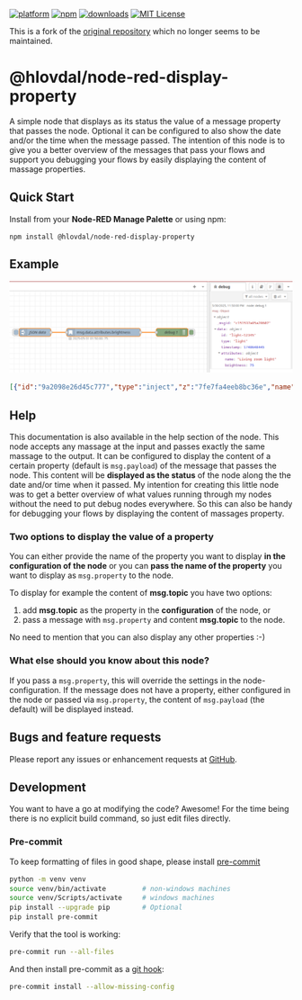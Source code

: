 
[![platform](https://img.shields.io/badge/platform-Node--RED-red)](https://nodered.org)
[![npm](https://img.shields.io/npm/v/@hlovdal/node-red-display-property.svg)](https://www.npmjs.com/package/@hlovdal/node-red-display-property)
[![downloads](https://img.shields.io/npm/dt/@hlovdal/node-red-display-property.svg)](https://www.npmjs.com/package/@hlovdal/node-red-display-property)
[![MIT License](https://img.shields.io/badge/license-MIT-blue.svg)](https://github.com/hlovdal/node-red-display-property/blob/main/LICENSE)

This is a fork of the
[original repository](https://github.com/PeterAustria/node-red-contrib-display-property)
which no longer seems to be maintained.

# @hlovdal/node-red-display-property

A simple node that displays as its status the value of a message property that passes the node.
Optional it can be configured to also show the date and/or the time when the message passed.
The intention of this node is to give you a better overview of the messages that pass your flows and support you debugging your flows by easily displaying the content of massage properties.

## Quick Start

Install from your <b>Node-RED Manage Palette</b> or using npm:

```shell
npm install @hlovdal/node-red-display-property
```

## Example

![Node-red example flow screenshot](./doc/img/example1.png)

```json
[{"id":"9a2098e26d45c777","type":"inject","z":"7fe7fa4eeb8bc36e","name":"JSON data","props":[{"p":"data","v":"{\"id\":\"light-12345\",\"type\":\"light\",\"timestamp\":1748648445,\"attributes\":{\"name\":\"Living room light\",\"brightness\":75}}","vt":"json"}],"repeat":"","crontab":"","once":false,"onceDelay":0.1,"topic":"","x":540,"y":500,"wires":[["3c18736cd0888ec6"]]},{"id":"3c18736cd0888ec6","type":"display property","z":"7fe7fa4eeb8bc36e","name":"msg.data.attributes.brightness","property":"msg.data.attributes.brightness","showDate":true,"showTime":true,"x":800,"y":500,"wires":[["22540bb1a20bde39"]]},{"id":"22540bb1a20bde39","type":"debug","z":"7fe7fa4eeb8bc36e","name":"debug 1","active":true,"tosidebar":true,"console":false,"tostatus":false,"complete":"true","targetType":"full","statusVal":"","statusType":"auto","x":1060,"y":500,"wires":[]}]
```

## Help

This documentation is also available in the help section of the node.
This node accepts any massage at the input and passes exactly the same massage to the output.
It can be configured to display the content of a certain property (default is <code>msg.payload</code>) of the message that passes the node. This content will be <b>displayed as the status</b> of the node along the the date and/or time when it passed.
My intention for creating this little node was to get a better overview of what values running through my nodes without the need to put debug nodes everywhere. So this can also be handy for debugging your flows by displaying the content of massages property.

### Two options to display the value of a property

You can either provide the name of the property you want to display <b>in the configuration of the node</b> or you can <b>pass the name of the property</b> you want to display as <code>msg.property</code> to the node.

To display for example the content of <b>msg.topic</b> you have two options:

1. add <b>msg.topic</b> as the property in the <b>configuration</b> of the node, or
2. pass a message with <code>msg.property</code> and content <b>msg.topic</b> to the node.

No need to mention that you can also display any other properties :-)

### What else should you know about this node?

If you pass a <code>msg.property</code>, this will override the settings in the node-configuration.
If the message does not have a property, either configured in the node or passed via <code>msg.property</code>, the content of <code>msg.payload</code> (the default) will be displayed instead.

## Bugs and feature requests

Please report any issues or enhancement requests at
[GitHub](https://github.com/hlovdal/node-red-display-property/issues).

## Development

You want to have a go at modifying the code? Awesome! For the time being there
is no explicit build command, so just edit files directly.

### Pre-commit

To keep formatting of files in good shape, please install [pre-commit](https://pre-commit.com/)

```bash
python -m venv venv
source venv/bin/activate         # non-windows machines
source venv/Scripts/activate     # windows machines
pip install --upgrade pip        # Optional
pip install pre-commit
```

Verify that the tool is working:

```bash
pre-commit run --all-files
```

And then install pre-commit as a
[git hook](https://git-scm.com/book/en/v2/Customizing-Git-Git-Hooks):

```bash
pre-commit install --allow-missing-config
```
